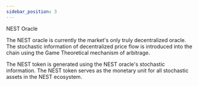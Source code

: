 ```yaml
---
sidebar_position: 3
---
```


NEST Oracle

The NEST oracle is currently the market's only truly decentralized oracle. The stochastic information of decentralized price flow is introduced into the chain using the Game Theoretical mechanism of arbitrage.

The NEST token is generated using the NEST oracle's stochastic information.
The NEST token serves as the monetary unit for all stochastic assets in the NEST ecosystem.
